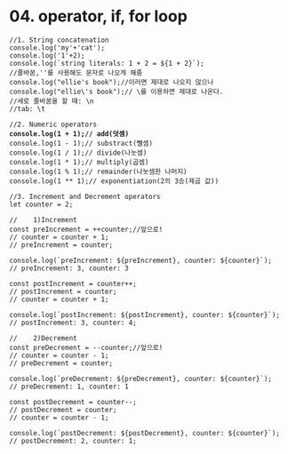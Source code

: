 # 04. operator, if, for loop

<pre class="language-javascript"><code class="lang-javascript">//1. String concatenation
console.log('my'+'cat');
console.log('1'+2);
console.log(`string literals: 1 + 2 = ${1 + 2}`);
//줄바꿈,''를 사용해도 문자로 나오게 해줌 
console.log("ellie's book");//이러면 제대로 나오지 않으나
console.log("ellie\'s book");// \를 이용하면 제대로 나온다.
//세로 줄바꿈을 할 때: \n
//tab: \t

//2. Numeric operators
<strong>console.log(1 + 1);// add(덧셈)
</strong>console.log(1 - 1);// substract(뺄셈)
console.log(1 / 1);// divide(나눗셈)
console.log(1 * 1);// multiply(곱셈)
console.log(1 % 1);// remainder(나눗셈한 나머지)
console.log(1 ** 1);// exponentiation(2의 3승(제곱 값))

//3. Increment and Decrement operators
let counter = 2;

//    1)Increment
const preIncrement = ++counter;//앞으로!
// counter = counter + 1;
// preIncrement = counter;

console.log(`preIncrement: ${preIncrement}, counter: ${counter}`);
// preIncrement: 3, counter: 3

const postIncrement = counter++;
// postIncrement = counter;
// counter = counter + 1;

console.log(`postIncrement: ${postIncrement}, counter: ${counter}`);
// postIncrement: 3, counter: 4;

//    2)Decrement
const preDecrement = --counter;//앞으로!
// counter = counter - 1;
// preDecrement = counter;

console.log(`preDecrement: ${preDecrement}, counter: ${counter}`);
// preDecrement: 1, counter: 1

const postDecrement = counter--;
// postDecrement = counter;
// counter = counter - 1;

console.log(`postDecrement: ${postDecrement}, counter: ${counter}`);
// postDecrement: 2, counter: 1;



</code></pre>
